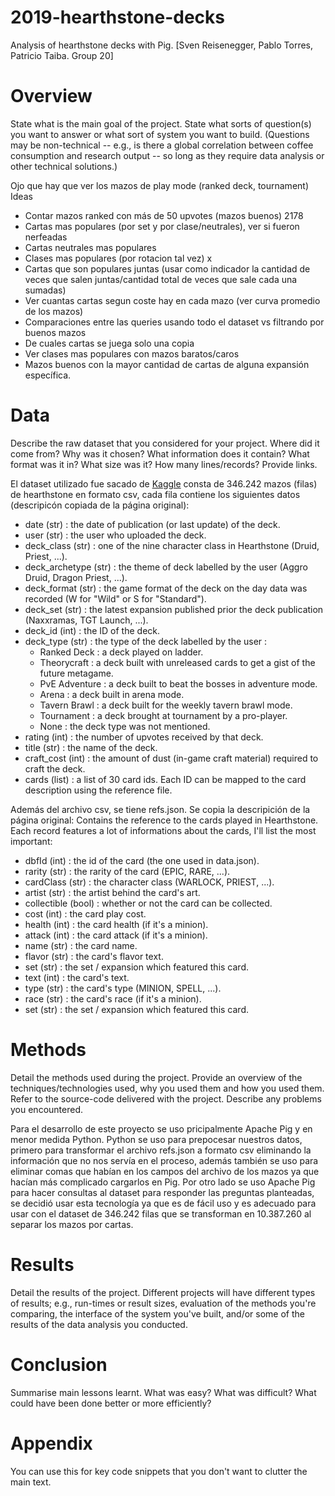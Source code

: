 # 2019-hearthstone-decks
Analysis of hearthstone decks with Pig. [Sven Reisenegger, Pablo Torres, Patricio Taiba. Group 20]

# Overview

State what is the main goal of the project. State what sorts of question(s) you want to answer or what sort of system you want to build. (Questions may be non-technical -- e.g., is there a global correlation between coffee consumption and research output -- so long as they require data analysis or other technical solutions.)

Ojo que hay que ver los mazos de play mode (ranked deck, tournament)
Ideas
 - Contar mazos ranked con más de 50 upvotes (mazos buenos) 2178
 - Cartas mas populares (por set y por clase/neutrales), ver si fueron nerfeadas
 - Cartas neutrales mas populares 
 - Clases mas populares (por rotacion tal vez) x
 - Cartas que son populares juntas (usar como indicador la cantidad de veces que salen juntas/cantidad total de veces que sale cada una sumadas)
 - Ver cuantas cartas segun coste hay en cada mazo (ver curva promedio de los mazos)
 - Comparaciones entre las queries usando todo el dataset vs filtrando por buenos mazos
 - De cuales cartas se juega solo una copia
 - Ver clases mas populares con mazos baratos/caros
 - Mazos buenos con la mayor cantidad de cartas de alguna expansión específica.

# Data


Describe the raw dataset that you considered for your project. Where did it come from? Why was it chosen? What information does it contain? What format was it in? What size was it? How many lines/records? Provide links.

El dataset utilizado fue sacado de [Kaggle](https://www.kaggle.com/romainvincent/history-of-hearthstone) consta de 346.242 mazos (filas) de hearthstone en formato csv, cada fila contiene los siguientes datos (descripicón copiada de la página original):
- date (str) : the date of publication (or last update) of the deck.
- user (str) : the user who uploaded the deck.
- deck_class (str) : one of the nine character class in Hearthstone (Druid, Priest, ...).
- deck_archetype (str) : the theme of deck labelled by the user (Aggro Druid, Dragon Priest, ...).
- deck_format (str) : the game format of the deck on the day data was recorded (W for "Wild" or S for "Standard").
- deck_set (str) : the latest expansion published prior the deck publication (Naxxramas, TGT Launch, ...).
- deck_id (int) : the ID of the deck.
- deck_type (str) : the type of the deck labelled by the user :
  - Ranked Deck : a deck played on ladder.
  - Theorycraft : a deck built with unreleased cards to get a gist of the future metagame.
  - PvE Adventure : a deck built to beat the bosses in adventure mode.
  - Arena : a deck built in arena mode.
  - Tavern Brawl : a deck built for the weekly tavern brawl mode.
  - Tournament : a deck brought at tournament by a pro-player.
  - None : the deck type was not mentioned.
- rating (int) : the number of upvotes received by that deck.
- title (str) : the name of the deck.
- craft_cost (int) : the amount of dust (in-game craft material) required to craft the deck.
- cards (list) : a list of 30 card ids. Each ID can be mapped to the card description using the reference file.

Además del archivo csv, se tiene refs.json. Se copia la descripición de la página original:
Contains the reference to the cards played in Hearthstone. Each record features a lot of informations about the cards, I'll list the most important:

- dbfId (int) : the id of the card (the one used in data.json).
- rarity (str) : the rarity of the card (EPIC, RARE, ...).
- cardClass (str) : the character class (WARLOCK, PRIEST, ...).
- artist (str) : the artist behind the card's art.
- collectible (bool) : whether or not the card can be collected.
- cost (int) : the card play cost.
- health (int) : the card health (if it's a minion).
- attack (int) : the card attack (if it's a minion).
- name (str) : the card name.
- flavor (str) : the card's flavor text.
- set (str) : the set / expansion which featured this card.
- text (int) : the card's text.
- type (str) : the card's type (MINION, SPELL, ...).
- race (str) : the card's race (if it's a minion).
- set (str) : the set / expansion which featured this card.



# Methods

Detail the methods used during the project. Provide an overview of the techniques/technologies used, why you used them and how you used them. Refer to the source-code delivered with the project. Describe any problems you encountered.

Para el desarrollo de este proyecto se uso pricipalmente Apache Pig y en menor medida Python. Python se uso para prepocesar nuestros datos, primero para transformar el archivo refs.json a formato csv eliminando la información que no nos servía en el proceso, además también se uso para eliminar comas que habían en los campos del archivo de los mazos ya que hacían más complicado cargarlos en Pig. Por otro lado se uso Apache Pig para hacer consultas al dataset para responder las preguntas planteadas, se decidió usar esta tecnología ya que es de fácil uso y es adecuado para usar con el dataset de 346.242 filas que se transforman en 10.387.260 al separar los mazos por cartas.

# Results

Detail the results of the project. Different projects will have different types of results; e.g., run-times or result sizes, evaluation of the methods you're comparing, the interface of the system you've built, and/or some of the results of the data analysis you conducted.

# Conclusion

Summarise main lessons learnt. What was easy? What was difficult? What could have been done better or more efficiently?

# Appendix

You can use this for key code snippets that you don't want to clutter the main text.
